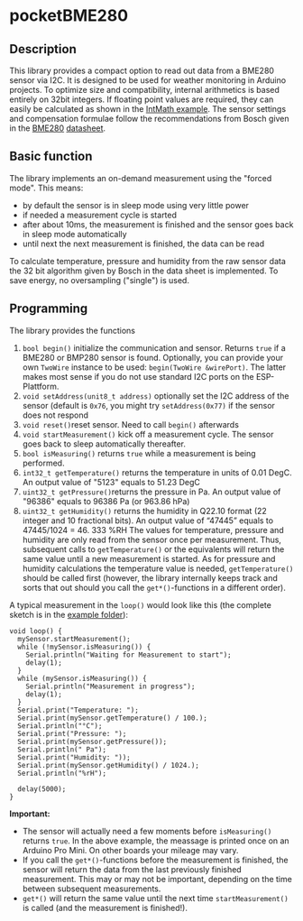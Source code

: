 # pocketBME280

## Description
This library provides a compact option to read out data from a BME280 sensor via I2C. It is designed to be used for weather monitoring in Arduino projects. To optimize size and compatibility, internal arithmetics is based entirely on 32bit integers. If floating point values are required, they can easily be calculated as shown in the [IntMath example](examples/IntMath/IntMath.ino).
The sensor settings and compensation formulae follow the recommendations from Bosch given in the [BME280](https://www.bosch-sensortec.com/products/environmental-sensors/humidity-sensors-bme280/) [datasheet](https://www.bosch-sensortec.com/media/boschsensortec/downloads/datasheets/bst-bme280-ds002.pdf).

## Basic function
The library implements an on-demand measurement using the "forced mode". This means:

- by default the sensor is in sleep mode using very little power
- if needed a measurement cycle is started
- after about 10ms, the measurement is finished and the sensor goes back in sleep mode automatically
- until next the next measurement is finished, the data can be read

To calculate temperature, pressure and humidity from the raw sensor data the 32 bit algorithm given by Bosch in the data sheet is implemented. To save energy, no oversampling ("single") is used.

## Programming
The library provides the functions
1. `bool begin()` initialize the communication and sensor. Returns `true` if a BME280 or BMP280 sensor is found. Optionally, you can provide your own `TwoWire` instance to be used: `begin(TwoWire &wirePort)`. The latter makes most sense if you do not use standard I2C ports on the ESP-Plattform. 
2. `void setAddress(unit8_t address)` optionally set the I2C address of the sensor (default is `0x76`, you might try `setAddress(0x77)` if the sensor does not respond
3. `void reset()`reset sensor. Need to call `begin()` afterwards
4. `void startMeasurement()` kick off a measurement cycle. The sensor goes back to sleep automatically thereafter.
5. `bool isMeasuring()` returns `true` while a measurement is being performed.
6. `int32_t getTemperature()` returns the temperature in units of 0.01 DegC. An output value of "5123" equals to 51.23 DegC
7. `uint32_t getPressure()`returns the pressure in Pa. An output value of "96386" equals to 96386 Pa (or 963.86 hPa)
8. `uint32_t getHumidity()` returns the humidity in Q22.10 format (22 integer and 10 fractional bits). An output value of “47445” equals to 47445/1024 = 46. 333 %RH
The values for temperature, pressure and humidity are only read from the sensor once per measurement. Thus, subsequent calls to `getTemperature()` or the equivalents will return the same value until a new measurement is started. As for pressure and humidity calculations the temperature value is needed, `getTemperature()` should be called first (however, the library internally keeps track and sorts that out should you call the `get*()`-functions in a different order).

A typical measurement in the `loop()` would look like this (the complete sketch is in the [example folder](examples/Simple/Simple.ino)):
```
void loop() {
  mySensor.startMeasurement();
  while (!mySensor.isMeasuring()) {
    Serial.println("Waiting for Measurement to start");
    delay(1);
  }
  while (mySensor.isMeasuring()) {
    Serial.println("Measurement in progress");
    delay(1);
  }
  Serial.print("Temperature: ");
  Serial.print(mySensor.getTemperature() / 100.);
  Serial.println("°C");
  Serial.print("Pressure: ");
  Serial.print(mySensor.getPressure());
  Serial.println(" Pa");
  Serial.print("Humidity: "));
  Serial.print(mySensor.getHumidity() / 1024.);
  Serial.println("%rH");

  delay(5000);
}
```

**Important:** 
- The sensor will actually need a few moments before `isMeasuring()` returns `true`. In the above example, the meassage is printed once on an Arduino Pro Mini. On other boards your mileage may vary.
- If you call the `get*()`-functions before the measurement is finished, the sensor will return the data from the last previously finished measurement. This may or may not be important, depending on the time between subsequent measurements.
- `get*()` will return the same value until the next time `startMeasurement()` is called (and the measurement is finished!).
